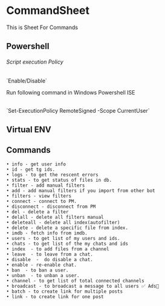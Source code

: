 # CommandSheet
This is Sheet For Commands
## Powershell
<h6>Script execution Policy</h6> `Enable/Disable` 
<p>Run following command in Windows Powershell ISE</p><br>
`Set-ExecutionPolicy RemoteSigned -Scope CurrentUser`

## Virtual ENV
 
## Commands
```
• info - get user info
• id - get tg ids.
• logs - to get the rescent errors
• stats - to get status of files in db.
• filter - add manual filters
• add - add manual filters if you import from other bot
• filters - view filters
• connect - connect to PM.
• disconnect - disconnect from PM
• del - delete a filter
• delall - delete all filters manual
• deleteall - delete all index(autofilter)
• delete - delete a specific file from index.
• imdb - fetch info from imdb.
• users - to get list of my users and ids.
• chats - to get list of the my chats and ids 
• index  - to add files from a channel
• leave  - to leave from a chat.
• disable  -  do disable a chat.
• enable - re-enable chat.
• ban  - to ban a user.
• unban  - to unban a user.
• channel - to get list of total connected channels
• broadcast - to broadcast a message to all users ✅ Ads📢
• batch - to create link for multiple posts
• link - to create link for one post
```
